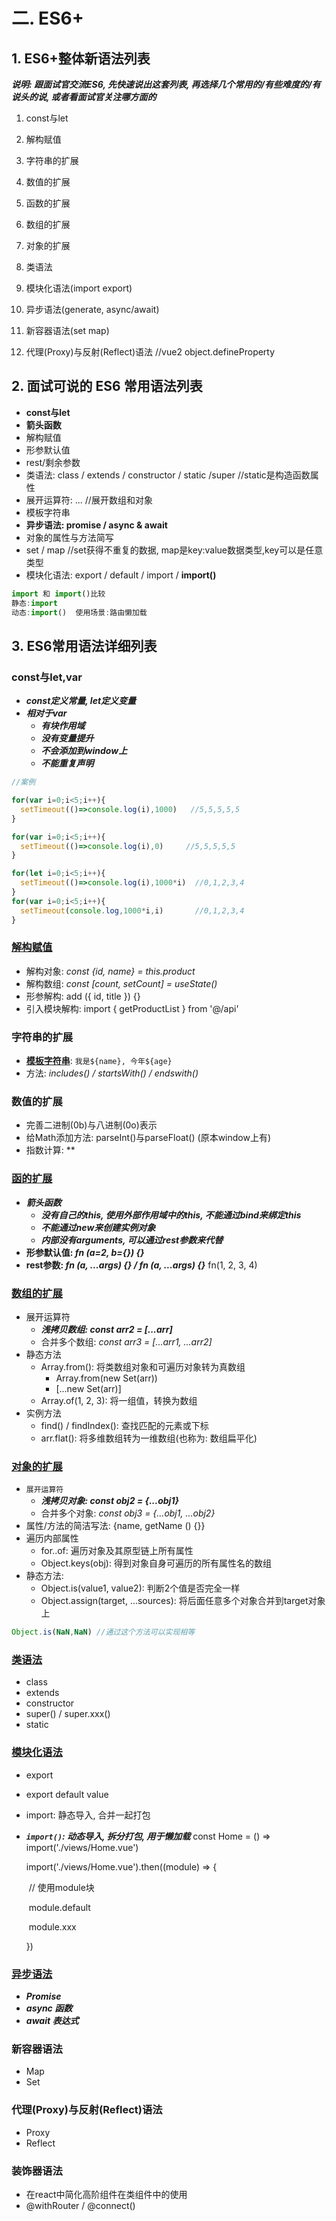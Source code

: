 # 二. ES6+

## 1. ES6+整体新语法列表

***说明: 跟面试官交流ES6, 先快速说出这套列表, 再选择几个常用的/有些难度的/有说头的说, 或者看面试官关注哪方面的***

1. const与let
2. 解构赋值



1. 字符串的扩展

2. 数值的扩展

3. 函数的扩展

4. 数组的扩展

5. 对象的扩展

   

6. 类语法

7. 模块化语法(import export)

8. 异步语法(generate, async/await)

9. 新容器语法(set map)

10. 代理(Proxy)与反射(Reflect)语法  //vue2 object.defineProperty



## 2. 面试可说的 ES6 常用语法列表

- **const与let**
- **箭头函数**
- 解构赋值
- 形参默认值
- rest/剩余参数
- 类语法: class / extends / constructor / static /super   //static是构造函数属性
- 展开运算符: ...   //展开数组和对象
- 模板字符串
- **异步语法: promise / async & await**
- 对象的属性与方法简写
- set / map   //set获得不重复的数据, map是key:value数据类型,key可以是任意类型
- 模块化语法: export / default / import / **import()**

```js
import 和 import()比较
静态:import
动态:import()  使用场景:路由懒加载
```



## 3. ES6常用语法详细列表

### const与let,var

- ***const定义常量, let定义变量***
- ***相对于var***
  - ***有块作用域***
  - ***没有变量提升***
  - ***不会添加到window上***
  - ***不能重复声明***

```js
//案例 

for(var i=0;i<5;i++){
  setTimeout(()=>console.log(i),1000)   //5,5,5,5,5
}

for(var i=0;i<5;i++){
  setTimeout(()=>console.log(i),0)     //5,5,5,5,5
}

for(let i=0;i<5;i++){
  setTimeout(()=>console.log(i),1000*i)  //0,1,2,3,4
}
for(var i=0;i<5;i++){
  setTimeout(console.log,1000*i,i)       //0,1,2,3,4
}
```





### <u>解构赋值</u>

- 解构对象: *const {id, name} = this.product*
- 解构数组: *const [count, setCount] = useState()* 
- 形参解构: add ({ id, title }) {}
- 引入模块解构: import { getProductList } from '@/api'





### 字符串的扩展

- **<u>模板字符串</u>**: `我是${name}, 今年${age}`
- 方法: *includes() / startsWith() / endswith()*

### 数值的扩展

- 完善二进制(0b)与八进制(0o)表示
- 给Math添加方法: parseInt()与parseFloat()  (原本window上有)
- 指数计算: **

### <u>函的扩展</u>

- ***箭头函数***
  - ***没有自己的this, 使用外部作用域中的this, 不能通过bind来绑定this***
  - ***不能通过new来创建实例对象***
  - ***内部没有arguments, 可以通过rest参数来代替***
- **形参默认值: *fn (a=2, b={}) {}***
- **rest参数: *fn (a, ...args) {} / fn (a, ...args) {}***      fn(1, 2, 3, 4)

### <u>数组的扩展</u>

- 展开运算符
  - ***浅拷贝数组: const arr2 = [...arr]***
  - 合并多个数组: *const arr3 =  [...arr1, ...arr2]*
- 静态方法
  - Array.from():  将类数组对象和可遍历对象转为真数组
    - Array.from(new Set(arr))
    - [...new Set(arr)]
  - Array.of(1, 2, 3): 将一组值，转换为数组
- 实例方法
  - find() / findIndex(): 查找匹配的元素或下标
  - arr.flat(): 将多维数组转为一维数组(也称为: 数组扁平化)

### <u>对象的扩展</u>

- `展开运算符`
  - ***浅拷贝对象: const obj2 = {...obj1}***
  - 合并多个对象: *const obj3 =  {...obj1, ...obj2}*
- 属性/方法的简洁写法:  {name, getName () {}}
- 遍历内部属性
  - for..of: 遍历对象及其原型链上所有属性
  - Object.keys(obj): 得到对象自身可遍历的所有属性名的数组
- 静态方法:
  - Object.is(value1, value2): 判断2个值是否完全一样
  - Object.assign(target, ...sources): 将后面任意多个对象合并到target对象上 



```js
Object.is(NaN,NaN) //通过这个方法可以实现相等
```



### <u>类语法</u>

- class
- extends
- constructor
- super() / super.xxx()
- static

### <u>模块化语法</u>

- export  

- export default  value

- import: 静态导入, 合并一起打包

- ***`import()`: 动态导入, 拆分打包, 用于懒加载***      const Home = () => import('./views/Home.vue')

   import('./views/Home.vue').then((module) => {

  ​	// 使用module块

  ​	module.default

  ​	module.xxx

  })

### <u>异步语法</u>

- ***Promise***
- ***async 函数***
- ***await 表达式***



### 新容器语法

- Map
- Set



### 代理(Proxy)与反射(Reflect)语法

- Proxy
- Reflect



### 装饰器语法

- 在react中简化高阶组件在类组件中的使用
- @withRouter / @connect()

​	